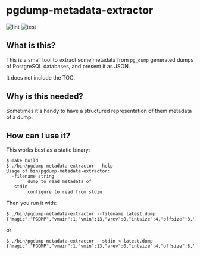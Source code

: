 # pgdump-metadata-extractor

![lint](https://github.com/mble/pgdump-metadata-extractor/actions/workflows/lint.yml/badge.svg)
![test](https://github.com/mble/pgdump-metadata-extractor/actions/workflows/test.yml/badge.svg)

## What is this?

This is a small tool to extract some metadata from `pg_dump` generated dumps of PostgreSQL databases, and present it as JSON.

It does not include the TOC.

## Why is this needed?

Sometimes it's handy to have a structured representation of them metadata of a dump.

## How can I use it?

This works best as a static binary:

```shell
$ make build
$ ./bin/pgdump-metadata-extractor --help
Usage of bin/pgdump-metadata-extractor:
  -filename string
    	dump to read metadata of
  -stdin
    	configure to read from stdin
```

Then you run it with:

```shell
$ ./bin/pgdump-metadata-extractor --filename latest.dump
{"magic":"PGDMP","vmain":1,"vmin":13,"vrev":0,"intsize":4,"offsize":8,"format":"CUSTOM","compression":-1,"timeSec":21,"timeMin":21,"timeHour":17,"timeDay":3,"timeMonth":6,"timeYear":2021,"timeIsDst":1,"database":"bigdb","remoteVersion":"10.11","pgDumpVersion":"10.11","toccount":15}
```

or

```shell
$ ./bin/pgdump-metadata-extractor --stdin < latest.dump
{"magic":"PGDMP","vmain":1,"vmin":13,"vrev":0,"intsize":4,"offsize":8,"format":"CUSTOM","compression":-1,"timeSec":21,"timeMin":21,"timeHour":17,"timeDay":3,"timeMonth":6,"timeYear":2021,"timeIsDst":1,"database":"bigdb","remoteVersion":"10.11","pgDumpVersion":"10.11","toccount":15}
```
